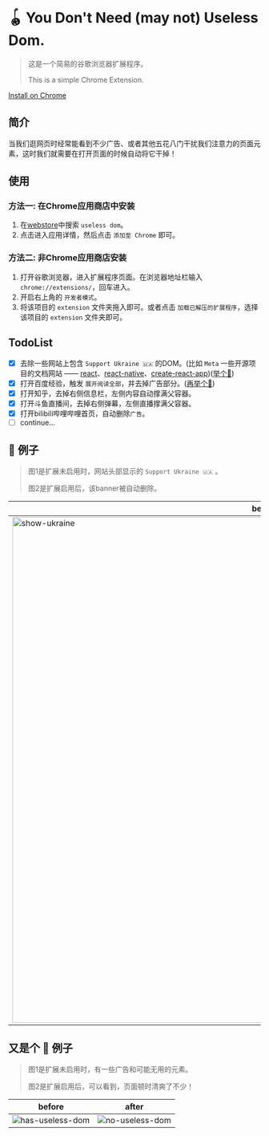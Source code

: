 # 🪀 You Don't Need (may not) Useless Dom.

> 这是一个简易的谷歌浏览器扩展程序。
> 
> This is a simple Chrome Extension.

[Install on Chrome](https://chrome.google.com/webstore/detail/you-dont-need-useless-dom/bgjngbocjgelielanacegjgdgopelgll)

## 简介
当我们逛网页时经常能看到不少广告、或者其他五花八门干扰我们注意力的页面元素，这时我们就需要在打开页面的时候自动将它干掉！

## 使用
### 方法一: 在Chrome应用商店中安装
  1. 在[webstore](https://chrome.google.com/webstore/category/extensions)中搜索 `useless dom`。
  2. 点击进入应用详情，然后点击 `添加至 Chrome` 即可。
  
### 方法二: 非Chrome应用商店安装
  1. 打开谷歌浏览器，进入扩展程序页面。在浏览器地址栏输入`chrome://extensions/`，回车进入。
  2. 开启右上角的 `开发者模式`。
  3. 将该项目的 `extension` 文件夹拖入即可。或者点击 `加载已解压的扩展程序`，选择该项目的 `extension` 文件夹即可。

## TodoList
- [x] 去除一些网站上包含 `Support Ukraine 🇺🇦` 的DOM。(比如 `Meta` 一些开源项目的文档网站 —— [react](https://react.dev)、[react-native](https://reactnative.dev/)、[create-react-app](https://create-react-app.dev/))([举个🌰](#example))
- [x] 打开百度经验，触发 `展开阅读全部`，并去掉广告部分。([再举个🌰](#example2))
- [x] 打开知乎，去掉右侧信息栏，左侧内容自动撑满父容器。
- [x] 打开斗鱼直播间，去掉右侧弹幕，左侧直播撑满父容器。
- [x] 打开bilibili哔哩哔哩首页，自动删除`广告`。
- [ ] continue...

## <span id="example">🌰 例子</span>
> 图1是扩展未启用时，网站头部显示的 `Support Ukraine 🇺🇦` 。
> 
> 图2是扩展启用后，该banner被自动删除。

|  before  |  after  |
|  ------  |  -----  |
| <img width="1008" alt="show-ukraine" src="https://user-images.githubusercontent.com/30711792/229255167-8b247858-a5a6-4e58-ad6c-01b815570983.png"> | <img width="1008" alt="hide-ukraine" src="https://user-images.githubusercontent.com/30711792/229255190-6e15d503-7c60-403f-a524-3dcfe1039157.png"> |

## <span id="example2">又是个 🌰 例子</span>
> 图1是扩展未启用时，有一些广告和可能无用的元素。
> 
> 图2是扩展启用后，可以看到，页面顿时清爽了不少！

|  before  |  after  |
|  ------  |  -----  |
| ![has-useless-dom](https://user-images.githubusercontent.com/30711792/229255625-ec767034-e7bb-4a79-9557-47360dc12644.jpg) | ![no-useless-dom](https://user-images.githubusercontent.com/30711792/229255638-f34a7663-2770-4ad4-a805-abe8ab2d666f.jpg) |
